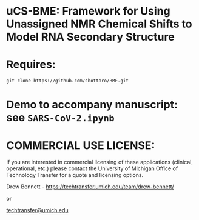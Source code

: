 # uCS-BME: Framework for Using Unassigned NMR Chemical Shifts to Model RNA Secondary Structure

# Requires:
```
git clone https://github.com/sbottaro/BME.git
```

# Demo to accompany manuscript: see ```SARS-CoV-2.ipynb ```

# COMMERCIAL USE LICENSE:

If you are interested in commercial licensing of these applications (clinical, operational, etc.) please contact the University of Michigan Office of Technology Transfer for a quote and licensing options.

Drew Bennett - https://techtransfer.umich.edu/team/drew-bennett/

or

techtransfer@umich.edu
